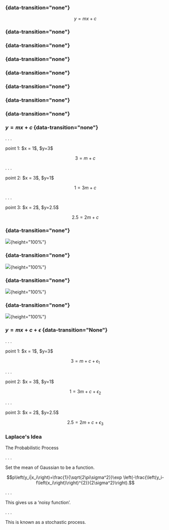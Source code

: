 ### {data-transition="none"}


<large>$$y = mx + c$$</large>

### {data-transition="none"}

<object class="svgplot" data="../ml/diagrams/over_determined_system001.svg">
</object>

### {data-transition="none"}

<object class="svgplot" data="../ml/diagrams/over_determined_system002.svg">
</object>

### {data-transition="none"}

<object class="svgplot" data="../ml/diagrams/over_determined_system003.svg">
</object>

### {data-transition="none"}

<object class="svgplot" data="../ml/diagrams/over_determined_system004.svg">
</object>

### {data-transition="none"}

<object class="svgplot" data="../ml/diagrams/over_determined_system005.svg">
</object>

### {data-transition="none"}

<object class="svgplot" data="../ml/diagrams/over_determined_system006.svg">
</object>

### {data-transition="none"}

<object class="svgplot" data="../ml/diagrams/over_determined_system007.svg">
</object>



### $y = mx + c$ {data-transition="none"}

. . . 

<div align="left">point 1: $x = 1$, $y=3$</div>

$$3 = m + c$$

. . .

<div align="left">point 2: $x = 3$, $y=1$</div>

$$1 = 3m + c$$

. . . 

<div align="left">point 3: $x = 2$, $y=2.5$</div>

$$2.5 = 2m + c$$

### {data-transition="none"}

![](../ml/diagrams/Pierre-Simon_Laplace.png){height="100%"}

### {data-transition="none"}

![](../ml/diagrams/laplacesDeterminismFrench.png){height="100%"}

### {data-transition="none"}

![](../ml/diagrams/laplacesDeterminismEnglish.png){height="100%"}

### {data-transition="none"}

![](../ml/diagrams/philosophicaless00lapliala.png){height="100%"}

### $y = mx + c + \epsilon$ {data-transition="None"}

. . . 

<div align="left">point 1: $x = 1$, $y=3$</div>

$$3 = m + c + \epsilon_1$$

. . .

<div align="left">point 2: $x = 3$, $y=1$</div>

$$1 = 3m + c + \epsilon_2$$

. . . 

<div align="left">point 3: $x = 2$, $y=2.5$</div>

$$2.5 = 2m + c + \epsilon_3$$


### Laplace's Idea

<div align="left">The Probabilistic Process</div>

. . .

<div align="left">Set the mean of Gaussian to be a function.</div>

$$p\left(y_i|x_i\right)=\frac{1}{\sqrt{2\pi\sigma^2}}\exp \left(-\frac{\left(y_i-f\left(x_i\right)\right)^{2}}{2\sigma^2}\right).$$

. . .

<div align="left">This gives us a ‘noisy function’.</div>

. . .

<div align="left">This is known as a stochastic process.</div>
